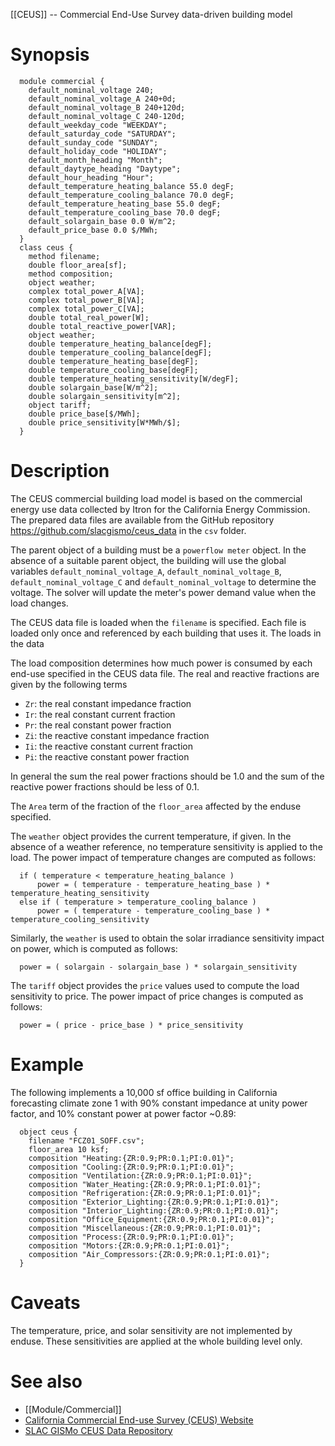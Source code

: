 [[CEUS]] -- Commercial End-Use Survey data-driven building model
# Synopsis
~~~
  module commercial {
    default_nominal_voltage 240;
    default_nominal_voltage_A 240+0d;
    default_nominal_voltage_B 240+120d;
    default_nominal_voltage_C 240-120d;
    default_weekday_code "WEEKDAY";
    default_saturday_code "SATURDAY";
    default_sunday_code "SUNDAY";
    default_holiday_code "HOLIDAY";
    default_month_heading "Month";
    default_daytype_heading "Daytype";
    default_hour_heading "Hour";
    default_temperature_heating_balance 55.0 degF;
    default_temperature_cooling_balance 70.0 degF;
    default_temperature_heating_base 55.0 degF;
    default_temperature_cooling_base 70.0 degF;
    default_solargain_base 0.0 W/m^2;
    default_price_base 0.0 $/MWh;
  }
  class ceus {
    method filename;
    double floor_area[sf];
    method composition;
    object weather;
    complex total_power_A[VA];
    complex total_power_B[VA];
    complex total_power_C[VA];
    double total_real_power[W];
    double total_reactive_power[VAR];
    object weather;
    double temperature_heating_balance[degF];
    double temperature_cooling_balance[degF];
    double temperature_heating_base[degF];
    double temperature_cooling_base[degF];
    double temperature_heating_sensitivity[W/degF];
    double solargain_base[W/m^2];
    double solargain_sensitivity[m^2];
    object tariff;
    double price_base[$/MWh];
    double price_sensitivity[W*MWh/$]; 
  }
~~~

# Description

The CEUS commercial building load model is based on the commercial energy use data collected by Itron for the California Energy Commission. The prepared data files are available from the GitHub repository https://github.com/slacgismo/ceus_data in the `csv` folder.

The parent object of a building must be a `powerflow meter` object.  In the absence of a suitable parent object, the building will use the global variables `default_nominal_voltage_A`, `default_nominal_voltage_B`, `default_nominal_voltage_C` and `default_nominal_voltage` to determine the voltage.  The solver will update the meter's power demand value when the load changes.

The CEUS data file is loaded when the `filename` is specified.  Each file is loaded only once and referenced by each building that uses it.  The loads in the data 

The load composition determines how much power is consumed by each end-use specified in the CEUS data file. The real and reactive fractions are given by the following terms
* `Zr`: the real constant impedance fraction
* `Ir`: the real constant current fraction
* `Pr`: the real constant power fraction
* `Zi`: the reactive constant impedance fraction
* `Ii`: the reactive constant current fraction
* `Pi`: the reactive constant power fraction

In general the sum the real power fractions should be 1.0 and the sum of the reactive power fractions should be less of 0.1.

The `Area` term of the fraction of the `floor_area` affected by the enduse specified.

The `weather` object provides the current temperature, if given.  In the absence of a weather reference, no temperature sensitivity is applied to the load. The power impact of temperature changes are computed as follows:
~~~
  if ( temperature < temperature_heating_balance )
      power = ( temperature - temperature_heating_base ) * temperature_heating_sensitivity
  else if ( temperature > temperature_cooling_balance )
      power = ( temperature - temperature_cooling_base ) * temperature_cooling_sensitivity
~~~
Similarly, the `weather` is used to obtain the solar irradiance sensitivity impact on power, which is computed as follows:
~~~
  power = ( solargain - solargain_base ) * solargain_sensitivity
~~~
The `tariff` object provides the `price` values used to compute the load sensitivity to price. The power impact of price changes is computed as follows:
~~~
  power = ( price - price_base ) * price_sensitivity
~~~

# Example

The following implements a 10,000 sf office building in California forecasting climate zone 1 with 90% constant impedance at unity power factor, and 10% constant power at power factor ~0.89:
~~~
  object ceus {
    filename "FCZ01_SOFF.csv";
    floor_area 10 ksf;
    composition "Heating:{ZR:0.9;PR:0.1;PI:0.01}";
    composition "Cooling:{ZR:0.9;PR:0.1;PI:0.01}";
    composition "Ventilation:{ZR:0.9;PR:0.1;PI:0.01}";
    composition "Water_Heating:{ZR:0.9;PR:0.1;PI:0.01}";
    composition "Refrigeration:{ZR:0.9;PR:0.1;PI:0.01}";
    composition "Exterior_Lighting:{ZR:0.9;PR:0.1;PI:0.01}";
    composition "Interior_Lighting:{ZR:0.9;PR:0.1;PI:0.01}";
    composition "Office_Equipment:{ZR:0.9;PR:0.1;PI:0.01}";
    composition "Miscellaneous:{ZR:0.9;PR:0.1;PI:0.01}";
    composition "Process:{ZR:0.9;PR:0.1;PI:0.01}";
    composition "Motors:{ZR:0.9;PR:0.1;PI:0.01}";
    composition "Air_Compressors:{ZR:0.9;PR:0.1;PI:0.01}";
  }
~~~

# Caveats

The temperature, price, and solar sensitivity are not implemented by enduse.  These sensitivities are applied at the whole building level only.

# See also 
* [[Module/Commercial]]
* [California Commercial End-use Survey (CEUS) Website](https://www.energy.ca.gov/ceus)
* [SLAC GISMo CEUS Data Repository](https://github.com/slacgismo/ceus_data)
